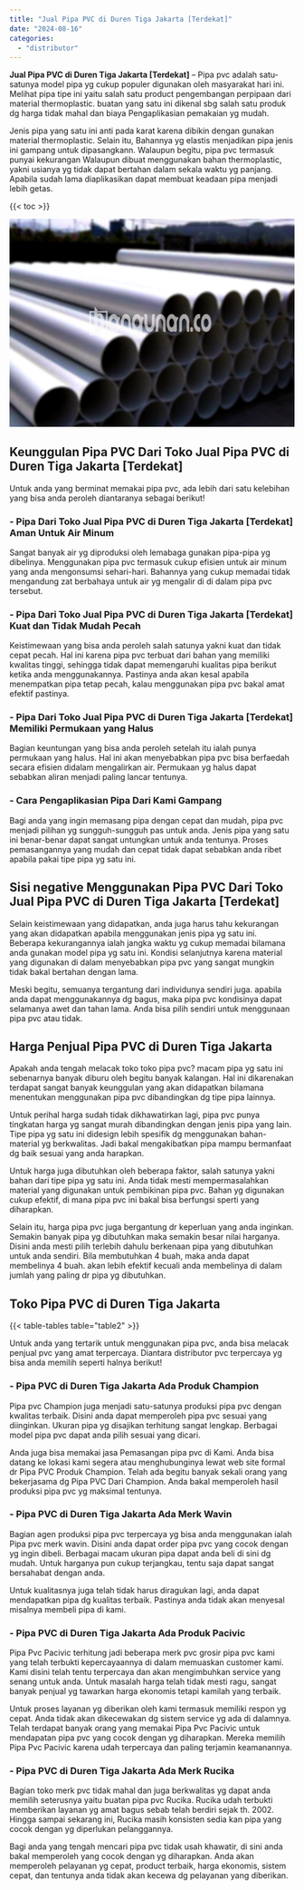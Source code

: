 ```yaml
---
title: "Jual Pipa PVC di Duren Tiga Jakarta [Terdekat]"
date: "2024-08-16"
categories: 
  - "distributor"
---
```


**Jual Pipa PVC di Duren Tiga Jakarta \[Terdekat\]** – Pipa pvc adalah satu-satunya model pipa yg cukup populer digunakan oleh masyarakat hari ini. Melihat pipa tipe ini yaitu salah satu product pengembangan perpipaan dari material thermoplastic. buatan yang satu ini dikenal sbg salah satu produk dg harga tidak mahal dan biaya Pengaplikasian pemakaian yg mudah.

Jenis pipa yang satu ini anti pada karat karena dibikin dengan gunakan material thermoplastic. Selain itu, Bahannya yg elastis menjadikan pipa jenis ini gampang untuk dipasangkann. Walaupun begitu, pipa pvc termasuk punyai kekurangan Walaupun dibuat menggunakan bahan thermoplastic, yakni usianya yg tidak dapat bertahan dalam sekala waktu yg panjang. Apabila sudah lama diaplikasikan dapat membuat keadaan pipa menjadi lebih getas.

{{< toc >}}

![Jual Pipa PVC di Duren Tiga Jakarta [Terdekat]](/images/jaul-pipa-pvc-06.png)

## Keunggulan Pipa PVC Dari Toko Jual Pipa PVC di Duren Tiga Jakarta \[Terdekat\]

Untuk anda yang berminat memakai pipa pvc, ada lebih dari satu kelebihan yang bisa anda peroleh diantaranya sebagai berikut!

### \- Pipa Dari Toko Jual Pipa PVC di Duren Tiga Jakarta \[Terdekat\] Aman Untuk Air Minum

Sangat banyak air yg diproduksi oleh lemabaga gunakan pipa-pipa yg dibelinya. Menggunakan pipa pvc termasuk cukup efisien untuk air minum yang anda mengonsumsi sehari-hari. Bahannya yang cukup memadai tidak mengandung zat berbahaya untuk air yg mengalir di di dalam pipa pvc tersebut.

### \- Pipa Dari Toko Jual Pipa PVC di Duren Tiga Jakarta \[Terdekat\] Kuat dan Tidak Mudah Pecah

Keistimewaan yang bisa anda peroleh salah satunya yakni kuat dan tidak cepat pecah. Hal ini karena pipa pvc terbuat dari bahan yang memiliki kwalitas tinggi, sehingga tidak dapat memengaruhi kualitas pipa berikut ketika anda menggunakannya. Pastinya anda akan kesal apabila menempatkan pipa tetap pecah, kalau menggunakan pipa pvc bakal amat efektif pastinya.

### \- Pipa Dari Toko Jual Pipa PVC di Duren Tiga Jakarta \[Terdekat\] Memiliki Permukaan yang Halus

Bagian keuntungan yang bisa anda peroleh setelah itu ialah punya permukaan yang halus. Hal ini akan menyebabkan pipa pvc bisa berfaedah secara efisien didalam mengalirkan air. Permukaan yg halus dapat sebabkan aliran menjadi paling lancar tentunya.

### \- Cara Pengaplikasian Pipa Dari Kami Gampang

Bagi anda yang ingin memasang pipa dengan cepat dan mudah, pipa pvc menjadi pilihan yg sungguh-sungguh pas untuk anda. Jenis pipa yang satu ini benar-benar dapat sangat untungkan untuk anda tentunya. Proses pemasangannya yang mudah dan cepat tidak dapat sebabkan anda ribet apabila pakai tipe pipa yg satu ini.

## Sisi negative Menggunakan Pipa PVC Dari Toko Jual Pipa PVC di Duren Tiga Jakarta \[Terdekat\]

Selain keistimewaan yang didapatkan, anda juga harus tahu kekurangan yang akan didapatkan apabila menggunakan jenis pipa yg satu ini. Beberapa kekurangannya ialah jangka waktu yg cukup memadai bilamana anda gunakan model pipa yg satu ini. Kondisi selanjutnya karena material yang digunakan di dalam menyebabkan pipa pvc yang sangat mungkin tidak bakal bertahan dengan lama.

Meski begitu, semuanya tergantung dari individunya sendiri juga. apabila anda dapat menggunakannya dg bagus, maka pipa pvc kondisinya dapat selamanya awet dan tahan lama. Anda bisa pilih sendiri untuk menggunaan pipa pvc atau tidak.

## Harga Penjual Pipa PVC di Duren Tiga Jakarta

Apakah anda tengah melacak toko toko pipa pvc? macam pipa yg satu ini sebenarnya banyak diburu oleh begitu banyak kalangan. Hal ini dikarenakan terdapat sangat banyak keunggulan yang akan didapatkan bilamana menentukan menggunakan pipa pvc dibandingkan dg tipe pipa lainnya.

Untuk perihal harga sudah tidak dikhawatirkan lagi, pipa pvc punya tingkatan harga yg sangat murah dibandingkan dengan jenis pipa yang lain. Tipe pipa yg satu ini didesign lebih spesifik dg menggunakan bahan-material yg berkwalitas. Jadi bakal mengakibatkan pipa mampu bermanfaat dg baik sesuai yang anda harapkan.

Untuk harga juga dibutuhkan oleh beberapa faktor, salah satunya yakni bahan dari tipe pipa yg satu ini. Anda tidak mesti mempermasalahkan material yang digunakan untuk pembikinan pipa pvc. Bahan yg digunakan cukup efektif, di mana pipa pvc ini bakal bisa berfungsi sperti yang diharapkan.

Selain itu, harga pipa pvc juga bergantung dr keperluan yang anda inginkan. Semakin banyak pipa yg dibutuhkan maka semakin besar nilai harganya. Disini anda mesti pilih terlebih dahulu berkenaan pipa yang dibutuhkan untuk anda sendiri. Bila membutuhkan 4 buah, maka anda dapat membelinya 4 buah. akan lebih efektif kecuali anda membelinya di dalam jumlah yang paling dr pipa yg dibutuhkan.

## Toko Pipa PVC di Duren Tiga Jakarta

{{< table-tables table="table2" >}}

Untuk anda yang tertarik untuk menggunakan pipa pvc, anda bisa melacak penjual pvc yang amat terpercaya. Diantara distributor pvc terpercaya yg bisa anda memilih seperti halnya berikut!

### \- Pipa PVC di Duren Tiga Jakarta Ada Produk Champion

Pipa pvc Champion juga menjadi satu-satunya produksi pipa pvc dengan kwalitas terbaik. Disini anda dapat memperoleh pipa pvc sesuai yang diinginkan. Ukuran pipa yg disajikan terhitung sangat lengkap. Berbagai model pipa pvc dapat anda pilih sesuai yang dicari.

Anda juga bisa memakai jasa Pemasangan pipa pvc di Kami. Anda bisa datang ke lokasi kami segera atau menghubunginya lewat web site formal dr Pipa PVC Produk Champion. Telah ada begitu banyak sekali orang yang bekerjasama dg Pipa PVC Dari Champion. Anda bakal memperoleh hasil produksi pipa pvc yg maksimal tentunya.

### \- Pipa PVC di Duren Tiga Jakarta Ada Merk Wavin

Bagian agen produksi pipa pvc terpercaya yg bisa anda menggunakan ialah Pipa pvc merk wavin. Disini anda dapat order pipa pvc yang cocok dengan yg ingin dibeli. Berbagai macam ukuran pipa dapat anda beli di sini dg mudah. Untuk harganya pun cukup terjangkau, tentu saja dapat sangat bersahabat dengan anda.

Untuk kualitasnya juga telah tidak harus diragukan lagi, anda dapat mendapatkan pipa dg kualitas terbaik. Pastinya anda tidak akan menyesal misalnya membeli pipa di kami.

### \- Pipa PVC di Duren Tiga Jakarta Ada Produk Pacivic

Pipa Pvc Pacivic terhitung jadi beberapa merk pvc grosir pipa pvc kami yang telah terbukti kepercayaannya di dalam memuaskan customer kami. Kami disini telah tentu terpercaya dan akan mengimbuhkan service yang senang untuk anda. Untuk masalah harga telah tidak mesti ragu, sangat banyak penjual yg tawarkan harga ekonomis tetapi kamilah yang terbaik.

Untuk proses layanan yg diberikan oleh kami termasuk memiliki respon yg cepat. Anda tidak akan dikecewakan dg sistem service yg ada di dalamnya. Telah terdapat banyak orang yang memakai Pipa Pvc Pacivic untuk mendapatan pipa pvc yang cocok dengan yg diharapkan. Mereka memilih Pipa Pvc Pacivic karena udah terpercaya dan paling terjamin keamanannya.

### \- Pipa PVC di Duren Tiga Jakarta Ada Merk Rucika

Bagian toko merk pvc tidak mahal dan juga berkwalitas yg dapat anda memilih seterusnya yaitu buatan pipa pvc Rucika. Rucika udah terbukti memberikan layanan yg amat bagus sebab telah berdiri sejak th. 2002. Hingga sampai sekarang ini, Rucika masih konsisten sedia kan pipa yang cocok dengan yg diperlukan pelanggannya.

Bagi anda yang tengah mencari pipa pvc tidak usah khawatir, di sini anda bakal memperoleh yang cocok dengan yg diharapkan. Anda akan memperoleh pelayanan yg cepat, product terbaik, harga ekonomis, sistem cepat, dan tentunya anda tidak akan kecewa dg pelayanan yang diberikan.
